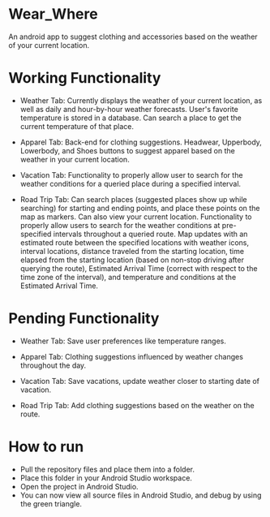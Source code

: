 # Wear_Where
An android app to suggest clothing and accessories based on the weather of your current location.

# Working Functionality

- Weather Tab: Currently displays the weather of your current location, as well as daily and hour-by-hour weather forecasts. User's favorite temperature is stored in a database. Can search a place to get the current temperature of that place.

- Apparel Tab: Back-end for clothing suggestions. Headwear, Upperbody, Lowerbody, and Shoes buttons to suggest apparel based on the weather in your current location.

- Vacation Tab: Functionality to properly allow user to search for the weather conditions for a queried place during a specified interval.

- Road Trip Tab: Can search places (suggested places show up while searching) for starting and ending points, and place these points on the map as markers. Can also view your current location. Functionality to properly allow users to search for the weather conditions at pre-specified intervals throughout a queried route. Map updates with an estimated route between the specified locations with weather icons, interval locations, distance traveled from the starting location, time elapsed from the starting location (based on non-stop driving after querying the route), Estimated Arrival Time (correct with respect to the time zone of the interval), and temperature and conditions at the Estimated Arrival Time.

# Pending Functionality

- Weather Tab: Save user preferences like temperature ranges.

- Apparel Tab: Clothing suggestions influenced by weather changes throughout the day.

- Vacation Tab: Save vacations, update weather closer to starting date of vacation.

- Road Trip Tab: Add clothing suggestions based on the weather on the route.

# How to run

- Pull the repository files and place them into a folder.
- Place this folder in your Android Studio workspace.
- Open the project in Android Studio.
- You can now view all source files in Android Studio, and debug by using the green triangle.
